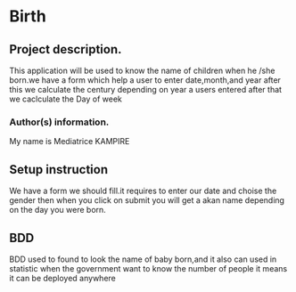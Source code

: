 # Birth
## Project description.
This application will be used to know the name of children when he /she born.we have a form which help a user to enter date,month,and year after this we calculate the century depending on year a users entered after that we caclculate the Day of week
### Author(s) information.
My name is Mediatrice KAMPIRE
## Setup instruction
We have a form we should fill.it requires to enter our date and choise the gender then when you click on submit you will get a akan name depending on the day you were born.
## BDD
BDD used to found to look the name of baby born,and it  also can  used in statistic when the government want to know the number of people it means it can be deployed anywhere